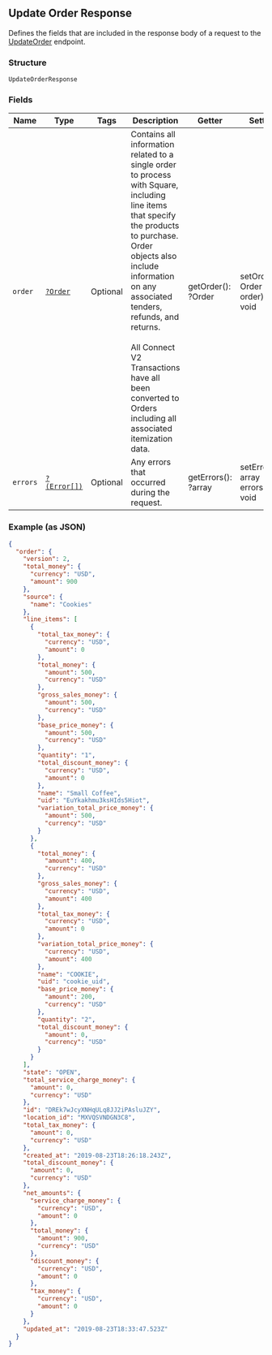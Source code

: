 ## Update Order Response

Defines the fields that are included in the response body of
a request to the [UpdateOrder](#endpoint-orders-updateorder) endpoint.

### Structure

`UpdateOrderResponse`

### Fields

| Name | Type | Tags | Description | Getter | Setter |
|  --- | --- | --- | --- | --- | --- |
| `order` | [`?Order`](/doc/models/order.md) | Optional | Contains all information related to a single order to process with Square,<br>including line items that specify the products to purchase. Order objects also<br>include information on any associated tenders, refunds, and returns.<br><br>All Connect V2 Transactions have all been converted to Orders including all associated<br>itemization data. | getOrder(): ?Order | setOrder(?Order order): void |
| `errors` | [`?(Error[])`](/doc/models/error.md) | Optional | Any errors that occurred during the request. | getErrors(): ?array | setErrors(?array errors): void |

### Example (as JSON)

```json
{
  "order": {
    "version": 2,
    "total_money": {
      "currency": "USD",
      "amount": 900
    },
    "source": {
      "name": "Cookies"
    },
    "line_items": [
      {
        "total_tax_money": {
          "currency": "USD",
          "amount": 0
        },
        "total_money": {
          "amount": 500,
          "currency": "USD"
        },
        "gross_sales_money": {
          "amount": 500,
          "currency": "USD"
        },
        "base_price_money": {
          "amount": 500,
          "currency": "USD"
        },
        "quantity": "1",
        "total_discount_money": {
          "currency": "USD",
          "amount": 0
        },
        "name": "Small Coffee",
        "uid": "EuYkakhmu3ksHIds5Hiot",
        "variation_total_price_money": {
          "amount": 500,
          "currency": "USD"
        }
      },
      {
        "total_money": {
          "amount": 400,
          "currency": "USD"
        },
        "gross_sales_money": {
          "currency": "USD",
          "amount": 400
        },
        "total_tax_money": {
          "currency": "USD",
          "amount": 0
        },
        "variation_total_price_money": {
          "currency": "USD",
          "amount": 400
        },
        "name": "COOKIE",
        "uid": "cookie_uid",
        "base_price_money": {
          "amount": 200,
          "currency": "USD"
        },
        "quantity": "2",
        "total_discount_money": {
          "amount": 0,
          "currency": "USD"
        }
      }
    ],
    "state": "OPEN",
    "total_service_charge_money": {
      "amount": 0,
      "currency": "USD"
    },
    "id": "DREk7wJcyXNHqULq8JJ2iPAsluJZY",
    "location_id": "MXVQSVNDGN3C8",
    "total_tax_money": {
      "amount": 0,
      "currency": "USD"
    },
    "created_at": "2019-08-23T18:26:18.243Z",
    "total_discount_money": {
      "amount": 0,
      "currency": "USD"
    },
    "net_amounts": {
      "service_charge_money": {
        "currency": "USD",
        "amount": 0
      },
      "total_money": {
        "amount": 900,
        "currency": "USD"
      },
      "discount_money": {
        "currency": "USD",
        "amount": 0
      },
      "tax_money": {
        "currency": "USD",
        "amount": 0
      }
    },
    "updated_at": "2019-08-23T18:33:47.523Z"
  }
}
```

